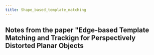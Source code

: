 ```yaml
---
title: Shape_based_template_matching
---
```


## Notes from the paper "Edge-based Template Matching and Trackign for Perspectively Distorted Planar Objects
###
